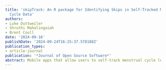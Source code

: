 ```yaml
---
title: 'skipTrack: An R package for Identifying Skips in Self-Tracked Mobile Menstrual
  Cycle Data'
authors:
- Luke Duttweiler
- Shruthi Mahalingaiah
- Brent Coull
date: '2024-09-16'
publishDate: '2024-09-24T16:25:37.578108Z'
publication_types:
- article-journal
publication: '*Journal of Open Source Software*'
abstract: Mobile apps that allow users to self-track menstrual cycle lengths and symptoms are now widely available and frequently used. Multiple studies have taken advantage of these uniquely large data sets to gain insight on characteristics of the menstrual cycle, which is an important vital sign. Due to the self-reported nature of the gathered data, recorded cycle lengths may be inflated if users skip tracking any cycle related bleeding events in the app. A non-trivial number of incorrectly inflated cycle lengths in a data set will be damaging to the reliability and reproducibility of analysis results. Current solutions to this problem of non-adherence (skipped tracking) in cycle length reporting include removing implausibly long cycles that exhibit no user-app interaction, identifying possibly inaccurate cycles based on user-specific average cycle lengths, or *ad hoc* removal of cycles based on well-established menstrual cycle characteristics such as average cycle length or cycle length difference. The 'skipTrack' package implements a Bayesian hierarchical model that is the first to explicitly use information on both an individual's cycle length **and** regularity to identify errors in recorded cycle lengths that arise from user non-adherence in logging one or more bleeding events.
---
```

